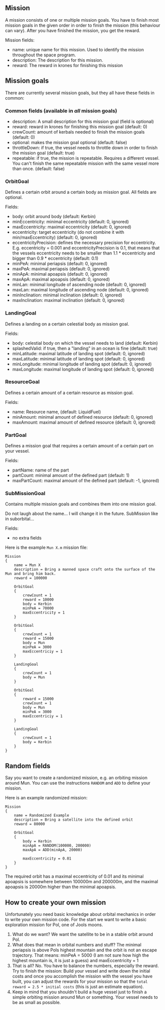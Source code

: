 ## Mission

A mission consists of one or multiple mission goals. You have to finish most mission goals in the given order in order to
finish the mission (this behaviour can vary). After you have finished the mission, you get the reward.

Mission fields:

* name: unique name for this mission. Used to identify the mission throughout the space program.
* description: The description for this mission.
* reward: The reward in krones for finishing this mission


## Mission goals

There are currently several mission goals, but they all have these fields in common:

### Common fields (available in *all* mission goals)

* description: A small description for this mission goal (field is optional)
* reward: reward in krones for finishing this mission goal (default: 0)
* crewCount: amount of kerbals needed to finish the mission goals (default: 0)
* optional: makes the mission goal optional (default: false)
* throttleDown: if true, the vessel needs to throttle down in order to finish the mission goal (default: true)
* repeatable: if true, the mission is repeatable. Requires a different vessel. You can't finish the same repeatable mission
    with the same vessel more than once. (default: false)

### OrbitGoal

Defines a certain orbit around a certain body as mission goal. All fields are optional.

Fields:

* body: orbit around body (default: Kerbin)
* minEccentricity: minimal eccentricity (default: 0, ignored)
* maxEccentricity: maximal eccentricity (default: 0, ignored)
* eccentricity: target eccentricity (do not combine it with min/maxEccentricity) (default: 0, ignored)
* eccentricityPrecision: defines the necessary precision for eccentricity. E.g. eccentricity = 0.001 and
    eccentricityPrecision is 0.1, that means that the vessels eccentricity needs to be smaller
    than 1.1 * eccentricity and bigger than 0.9 * eccentricity (default: 0.1)
* minPeA: minimal periapsis (default: 0, ignored)
* maxPeA: maximal periapsis (default: 0, ignored)
* minApA: minimal apoapsis (default: 0, ignored)
* maxApA: maximal apoapsis (default: 0, ignored)
* minLan: minimal longitude of ascending node (default: 0, ignored)
* maxLan: maximal longitude of ascending node (default: 0, ignored)
* minInclination: minimal inclination (default: 0, ignored)
* maxInclination: maximal inclination (default: 0, ignored)


### LandingGoal

Defines a landing on a certain celestial body as mission goal.

Fields:

* body: celestial body on which the vessel needs to land (default: Kerbin)
* splashedValid: if true, then a "landing" in an ocean is fine (default: true)
* minLatitude: maximal latitude of landing spot (default: 0, ignored)
* maxLatitude: minimal latitude of landing spot (default: 0, ignored)
* minLongitude: minimal longitude of landing spot (default: 0, ignored)
* maxLongitude: maximal longitude of landing spot (default: 0, ignored)


### ResourceGoal

Defines a certain amount of a certain resource as mission goal.

Fields:

* name: Resource name, (default: LiquidFuel)
* minAmount: minimal amount of defined resource (default: 0, ignored)
* maxAmount: maximal amount of defined resource (default: 0, ignored)


### PartGoal

Defines a mission goal that requires a certain amount of a certain part on your vessel.

Fields:

* partName: name of the part
* partCount: minimal amount of the defined part (default: 1)
* maxPartCount: maximal amount of the defined part (default: -1, ignored)

### SubMissionGoal

Contains multiple mission goals and combines them into one mission goal.

Do not laugh about the name... I will change it in the future. SubMission like in suborbital...

Fields:

* no extra fields


Here is the example `Mun X.m` mission file:

    Mission
    {
        name = Mun X
        description = Bring a manned space craft onto the surface of the Mun and bring him back.
        reward = 100000

        OrbitGoal
        {
            crewCount = 1
            reward = 10000
            body = Kerbin
            minPeA = 70000
            maxEccentricity = 1
        }

        OrbitGoal
        {
            crewCount = 1
            reward = 15000
            body = Mun
            minPeA = 3000
            maxEccentriciy = 1
        }

        LandingGoal
        {
            crewCount = 1
            body = Mun
        }

        OrbitGoal
        {
            reward = 15000
            crewCount = 1
            body = Mun
            minPeA = 3000
            maxEccentriciy = 1
        }

        LandingGoal
        {
            crewCount = 1
            body = Kerbin
        }
    }

## Random fields

Say you want to create a randomized mission, e.g. an orbiting mission around Mun. You can use the instructions `RANDOM` and `ADD`
to define your mission.

Here is an example randomized mission:

    Mission
    {
        name = Randomized Example
        description = Bring a satellite into the defined orbit
        reward = 80000

        OrbitGoal
        {
            body = Kerbin
            minApA = RANDOM(100000, 200000)
            maxApA = ADD(minApA, 20000)

            maxEccentricity = 0.01
        }
    }

The required orbit has a maximal eccentricity of 0.01 and its minimal apoapsis is somewhere between 100000m and 200000m,
and the maximal apoapsis is 20000m higher than the minimal apoapsis.



## How to create your own mission

Unfortunately you need basic knowledge about orbital mechanics in order to write your own mission code.
For the start we want to write a basic exploration mission for Pol, one of Jools moons.

1. What do we want? We want the satellite to be in a stable orbit around Pol.
2. What does that mean in orbital numbers and stuff? The minimal periapsis is above Pols highest mountain and
    the orbit is not an escape trajectory. That means: minPeA = 5000 (I am not sure how high the highest
    mountain is, it is just a guess) and maxEccentricity = 1
3. That is all? No. You have to balance the numbers, especially the reward. Try to finish the
    mission: Build your vessel and write down the initial costs and once you accomplish the mission with
    the vessel you have built, you can adjust the rewards for your mission so that the
    `total reward = 2.5 * initial costs` (this is just an estimate equation).
4. Keep in mind that you shouldn't build a huge vessel just to finish a simple orbiting mission around
    Mun or something. Your vessel needs to be as small as possible.


